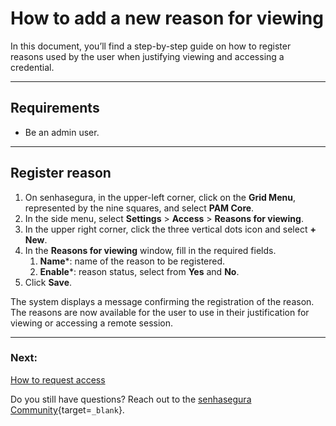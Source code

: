 # How to add a new reason for viewing

In this document, you’ll find a step-by-step guide on how to register reasons used by the user when justifying viewing and accessing a credential.

---
## Requirements

* Be an admin user.

---
## Register reason

1. On senhasegura, in the upper-left corner, click on the **Grid Menu**, represented by the nine squares, and select **PAM Core**.
2. In the side menu, select **Settings** > **Access** > **Reasons for viewing**.
3. In the upper right corner, click the three vertical dots icon and select **+ New**.
4. In the **Reasons for viewing** window, fill in the required fields.
    1. **Name***: name of the reason to be registered.
    2. **Enable***: reason status, select from **Yes** and **No**.
5. Click **Save**.

The system displays a message confirming the registration of the reason. The reasons are now available for the user to use in their justification for viewing or accessing a remote session.

---
### Next:
[How to request access](/v3-32/docs/pam-session-how-to-request-access)

Do you still have questions? Reach out to the [senhasegura Community](https://community.senhasegura.io/){target=`_blank`}.